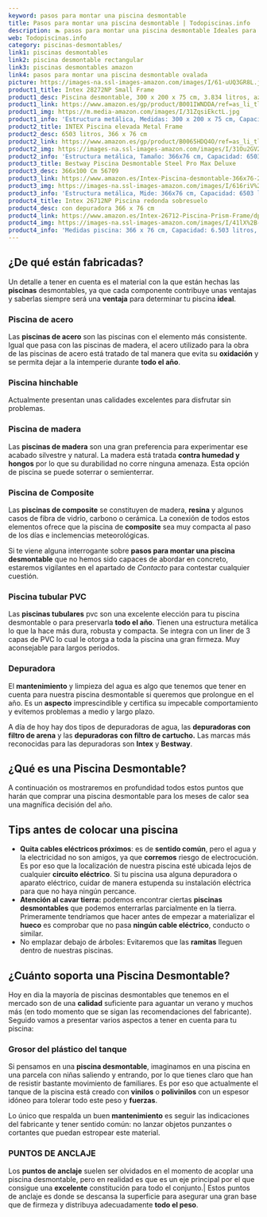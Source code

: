 ```yaml
---
keyword: pasos para montar una piscina desmontable
title: Pasos para montar una piscina desmontable | Todopiscinas.info
description: 🏊 pasos para montar una piscina desmontable Ideales para este verano 2021. Aquí puedes comprar pasos para montar una piscina desmontable y comparar con otras similares. No dejes escapar pasos para montar una piscina desmontable a un precio realmente tentador.
web: Todopiscinas.info
category: piscinas-desmontables/
link1: piscinas desmontables
link2: piscina desmontable rectangular
link3: piscinas desmontables amazon
link4: pasos para montar una piscina desmontable ovalada
picture: https://images-na.ssl-images-amazon.com/images/I/61-uUQ3GR8L.jpg
product1_title: Intex 28272NP Small Frame
product1_desc: Piscina desmontable, 300 x 200 x 75 cm, 3.834 litros, azul
product1_link: https://www.amazon.es/gp/product/B001IWNDDA/ref=as_li_tl?ie=UTF8&camp=3638&creative=24630&creativeASIN=B001IWNDDA&linkCode=as2&tag=todopiscinas0e-21&linkId=25b9d647487c889cb6ef56ed63f50ca1
product1_img: https://m.media-amazon.com/images/I/31ZqsiEkctL.jpg
product1_info: 'Estructura metálica, Medidas: 300 x 200 x 75 cm, Capacidad: 3.834 litros, Para 6 personas (+ 6 años), Fácil montaje, Forma rectangular'
product2_title: INTEX Piscina elevada Metal Frame
product2_desc: 6503 litros, 366 x 76 cm
product2_link: https://www.amazon.es/gp/product/B0065HDQ4O/ref=as_li_tl?ie=UTF8&camp=3638&creative=24630&creativeASIN=B0065HDQ4O&linkCode=as2&tag=todopiscinas0e-21&linkId=ed2430e3ba564d3527ee103df33ed7b3
product2_img: https://images-na.ssl-images-amazon.com/images/I/31Ou2GV2SAL.jpg
product2_info: 'Estructura metálica, Tamaño: 366x76 cm, Capacidad: 6503 litros, Forma circular, De 4 a 7 personas (+6 años)'
product3_title: Bestway Piscina Desmontable Steel Pro Max Deluxe
product3_desc: 366x100 Cm 56709
product3_link: https://www.amazon.es/Intex-Piscina-desmontable-366x76-28210NP/dp/B0065HDQ4O?__mk_es_ES=%C3%85M%C3%85%C5%BD%C3%95%C3%91&crid=25UQGV9HG2INI&dchild=1&keywords=piscinas+desmontables&qid=1615854176&sprefix=piscinas+dem%2Caps%2C201&sr=8-5&linkCode=ll1&tag=todopiscinas0e-21&linkId=34f200977c6cbaab1f3f4d9ac0e64755&language=es_ES&ref_=as_li_ss_tl
product3_img: https://images-na.ssl-images-amazon.com/images/I/616riV%2BiY3L.jpg
product3_info: 'Estructura metálica, Mide: 366x76 cm, Capacidad: 6503 litros, De 4 a 7 personas mayores de 6 años, Forma circular, Tecnología Super-Tough'
product4_title: Intex 26712NP Piscina redonda sobresuelo
product4_desc: con depuradora 366 x 76 cm
product4_link: https://www.amazon.es/Intex-26712-Piscina-Prism-Frame/dp/B07FB823GL?__mk_es_ES=%C3%85M%C3%85%C5%BD%C3%95%C3%91&dchild=1&keywords=piscinas+desmontables+con+depuradora&qid=1615936418&sr=8-5&linkCode=ll1&tag=todopiscinas0e-21&linkId=d98699de7830cd471766fa1daa36de34&language=es_ES&ref_=as_li_ss_tl
product4_img: https://images-na.ssl-images-amazon.com/images/I/41lX%2B-YpibL.jpg
product4_info: 'Medidas piscina: 366 x 76 cm, Capacidad: 6.503 litros, Incluye depuradora de cartucha A, Lona resistente triple capa'
---
```



<brand-panel :title=product1_title :desc=product1_desc :img=product1_img :link=product1_link></brand-panel>


## ¿De qué  están fabricadas?

Un detalle a tener en cuenta es el material con la que están hechas las **piscinas** desmontables, ya que cada componente contribuye unas ventajas y saberlas siempre será una **ventaja** para determinar tu piscina **ideal**.


### Piscina de acero

Las **piscinas de acero** son las piscinas con el elemento más consistente. Igual que pasa con las piscinas de madera, el acero utilizado para la obra de las piscinas de acero está tratado de tal manera que evita su **oxidación** y se permita dejar a la intemperie durante **todo el año**.


### Piscina hinchable

 Actualmente presentan unas calidades excelentes para disfrutar sin problemas.


### Piscina de madera

Las **piscinas de madera** son una gran preferencia para experimentar ese acabado silvestre y natural. La madera está tratada **contra humedad y hongos** por lo que su durabilidad no corre ninguna amenaza. Esta opción de piscina se puede soterrar o semienterrar.


### Piscina de Composite

Las **piscinas de composite** se constituyen de madera, **resina** y algunos casos de fibra de vidrio, carbono o cerámica. La conexión de todos estos elementos ofrece que la piscina de **composite** sea muy compacta al paso de los días e inclemencias meteorológicas.

Si te viene alguna interrogante sobre **pasos para montar una piscina desmontable** que no hemos sido capaces de abordar en concreto, estaremos vigilantes en el apartado de _Contacto_ para contestar cualquier cuestión.


### Piscina tubular PVC

Las **piscinas tubulares** pvc son una excelente elección para tu piscina desmontable o para preservarla **todo el año**. Tienen una estructura metálica lo que la hace más dura, robusta y compacta. Se integra con un liner de 3 capas de PVC lo cual le otorga a toda la piscina una gran firmeza. Muy aconsejable para largos periodos.


### Depuradora

El **mantenimiento** y limpieza del agua es algo que tenemos que tener en cuenta para nuestra piscina desmontable si queremos que prolongue en el año. Es un **aspecto** imprescindible y certifica su impecable comportamiento y evitemos problemas a medio y largo plazo.

A día de hoy hay dos tipos de depuradoras de agua, las **depuradoras con filtro de arena** y  las **depuradoras** **con filtro de cartucho.** Las marcas más reconocidas para las depuradoras son **Intex** y **Bestway**.

<external-banner></external-banner>

## ¿Qué es una Piscina Desmontable?



A continuación os mostraremos en profundidad todos estos puntos que harán que comprar una piscina desmontable para los meses de calor sea una magnífica decisión del año.


## Tips antes de colocar una piscina



*   **Quita cables eléctricos próximos**: es de **sentido común**, pero el agua y la electricidad no son amigos, ya que **corremos** riesgo de electrocución. Es por eso que la localización de nuestra piscina esté ubicada lejos de cualquier **circuito eléctrico**. Si tu piscina usa alguna depuradora o aparato eléctrico, cuidar de manera estupenda su instalación eléctrica para que no haya ningún percance.
*   **Atención al cavar tierra:** podemos encontrar ciertas **piscinas desmontables** que podemos enterrarlas parcialmente en la tierra. Primeramente tendríamos que hacer antes de empezar a materializar el **hueco** es comprobar que no pasa **ningún cable eléctrico**, conducto o similar.
*   No emplazar debajo de árboles: Evitaremos que las **ramitas** lleguen dentro de nuestras piscinas.

<stats-list :link1=link1 :link2=link2 :link3=link3 :link4=link4 :category=category></stats-list>


## ¿Cuánto soporta una Piscina Desmontable?

Hoy en dia la mayoría de piscinas desmontables que tenemos en el mercado son de una **calidad** suficiente para aguantar un verano y muchos más (en todo momento que se sigan las recomendaciones del fabricante). Seguido vamos a presentar varios aspectos a tener en cuenta para tu piscina:


### Grosor del plástico del tanque

Si pensamos en una **piscina desmontable**, imaginamos en una piscina en una parcela con niñas saliendo y entrando, por lo que tienes claro que han de resistir bastante movimiento de familiares. Es por eso que actualmente el tanque de la piscina está creado con **vinilos** o **polivinilos** con un espesor idóneo para tolerar todo este peso y **fuerzas**.

Lo único que respalda un	 buen **mantenimiento** es seguir las indicaciones del fabricante y tener sentido común: no lanzar objetos punzantes o cortantes que puedan estropear este material.


### PUNTOS DE ANCLAJE

Los **puntos de anclaje** suelen ser olvidados en el momento de acoplar una piscina desmontable, pero en realidad es que es un eje principal por el que consigue una **excelente** constitución para todo el conjunto.| Estos puntos de anclaje es donde se descansa la superficie para asegurar una gran base que de firmeza y distribuya adecuadamente **todo el peso**.